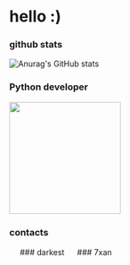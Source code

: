 # hello :)

### github stats
![Anurag's GitHub stats](https://github-readme-stats.vercel.app/api?username=okxan&show_icons=true&theme=dracula)

### Python developer
<img src="https://i.imgur.com/Uz8A9gH.png" width="200">

### contacts
<img src="https://i.imgur.com/ySFh4zD.png" width="15"> ### darkest
<img src="https://i.imgur.com/ySFh4zD.png" width="15"> ### 7xan
